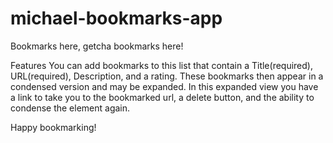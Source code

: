# michael-bookmarks-app

Bookmarks here, getcha bookmarks here!

Features
  You can add bookmarks to this list that contain a Title(required), URL(required), Description, and a rating.
  These bookmarks then appear in a condensed version and may be expanded.  In this expanded view you have a link to 
  take you to the bookmarked url, a delete button, and the ability to condense the element again.
  
  Happy bookmarking!
